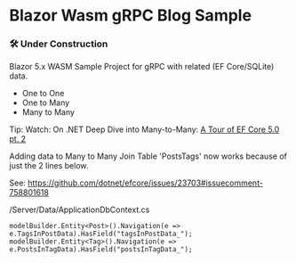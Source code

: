 # Blazor Wasm gRPC Blog Sample

### 🛠 Under Construction

Blazor 5.x WASM Sample Project for gRPC with related (EF Core/SQLite) data. 
 - One to One
 - One to Many
 - Many to Many
 
Tip: Watch: On .NET Deep Dive into Many-to-Many: [A Tour of EF Core 5.0 pt. 2](https://channel9.msdn.com/Shows/On-NET/Deep-Dive-into-Many-to-Many-A-Tour-of-EF-Core-50-pt-2)
 
Adding data to Many to Many Join Table 'PostsTags' now works because of just the 2 lines below.

See: https://github.com/dotnet/efcore/issues/23703#issuecomment-758801618

/Server/Data/ApplicationDbContext.cs

    modelBuilder.Entity<Post>().Navigation(e => e.TagsInPostData).HasField("tagsInPostData_");
    modelBuilder.Entity<Tag>().Navigation(e => e.PostsInTagData).HasField("postsInTagData_");
 
